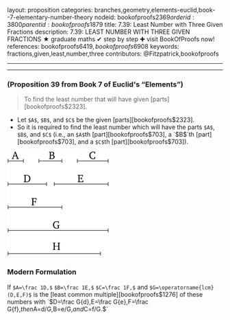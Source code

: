 layout: proposition
categories: branches,geometry,elements-euclid,book--7-elementary-number-theory
nodeid: bookofproofs$2369
orderid: 3800
parentid: bookofproofs$1879
title: 7.39: Least Number with Three Given Fractions
description: 7.39: LEAST NUMBER WITH THREE GIVEN FRACTIONS ★ graduate maths ✔ step by step ✚ visit BookOfProofs now!
references: bookofproofs$6419,bookofproofs$6908
keywords: fractions,given,least,number,three
contributors: @Fitzpatrick,bookofproofs

---


---

### (Proposition 39 from Book 7 of Euclid's “Elements”)

> To find the least number that will have given [parts][bookofproofs$2323].
* Let `$A$`, `$B$`, and `$C$` be the given [parts][bookofproofs$2323].
* So it is required to find the least number which will have the parts `$A$`, `$B$`, and `$C$` (i.e., an `$A$`th [part][bookofproofs$703], a `$B$`th [part][bookofproofs$703], and a `$C$`th [part][bookofproofs$703]).


![fig39e](https://github.com/bookofproofs/bookofproofs.github.io/blob/main/_sources/_assets/images/euclid/Book07/fig39e.png?raw=true)



### Modern Formulation

If `$A=\frac 1D,$` `$B=\frac 1E,$` `$C=\frac 1F,$` and `$G=\operatorname{lcm}(D,E,F)$` is the [least common multiple][bookofproofs$1276] of these numbers with `$D=\frac G{d},$` `$E=\frac G{e},$` `$F=\frac G{f},$` then `$A=d/G,$` `$B=e/G,$` and `$C=f/G.$`
